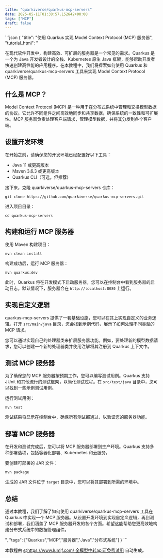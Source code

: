 ```yaml
---
title: "quarkiverse/quarkus-mcp-servers"
date: 2025-05-11T01:30:57.152642+00:00
tags: ["MCP"]
draft: false
---
```


<p>```json
{
  "title": "使用 Quarkus 实现 Model Context Protocol (MCP) 服务器",
  "tutorial_html": "<p>在现代软件开发中，构建高效、可扩展的服务器是一个常见的需求。Quarkus 是一个为 Java 开发者设计的全栈、Kubernetes 原生 Java 框架，能够帮助开发者快速创建高性能的应用程序。在本教程中，我们将探索如何使用 Quarkus 和 quarkiverse/quarkus-mcp-servers 工具来实现 Model Context Protocol (MCP) 服务器。</p><h2>什么是 MCP？</h2><p>Model Context Protocol (MCP) 是一种用于在分布式系统中管理和交换模型数据的协议。它允许不同组件之间高效地同步和共享数据，确保系统的一致性和可扩展性。MCP 服务器负责处理客户端请求，管理模型数据，并将其分发到各个客户端。</p><h2>设置开发环境</h2><p>在开始之前，请确保您的开发环境已经配置好以下工具：</p><ul><li>Java 11 或更高版本</li><li>Maven 3.6.3 或更高版本</li><li>Quarkus CLI（可选，但推荐）</li></ul><p>接下来，克隆 quarkiverse/quarkus-mcp-servers 仓库：</p><pre><code>git clone https://github.com/quarkiverse/quarkus-mcp-servers.git</code></pre><p>进入项目目录：</p><pre><code>cd quarkus-mcp-servers</code></pre><h2>构建和运行 MCP 服务器</h2><p>使用 Maven 构建项目：</p><pre><code>mvn clean install</code></pre><p>构建成功后，运行 MCP 服务器：</p><pre><code>mvn quarkus:dev</code></pre><p>此时，Quarkus 将在开发模式下启动服务器，您可以在控制台中看到服务器的启动日志。默认情况下，服务器会在 <code>http://localhost:8080</code> 上运行。</p><h2>实现自定义逻辑</h2><p>quarkus-mcp-servers 提供了一套基础设施，您可以在其上实现自定义的业务逻辑。打开 <code>src/main/java</code> 目录，您会找到示例代码，展示了如何处理不同类型的 MCP 请求。</p><p>您可以通过实现自己的处理器类来扩展服务器功能。例如，要处理新的模型数据请求，您可以创建一个新的处理器类并使用注解将其注册到 Quarkus 上下文中。</p><h2>测试 MCP 服务器</h2><p>为了确保您的 MCP 服务器按预期工作，您可以编写测试用例。Quarkus 支持 JUnit 和其他流行的测试框架，以简化测试过程。在 <code>src/test/java</code> 目录中，您可以找到一些示例测试用例。</p><p>运行测试用例：</p><pre><code>mvn test</code></pre><p>测试结果将显示在控制台中，确保所有测试都通过，以验证您的服务器功能。</p><h2>部署 MCP 服务器</h2><p>在开发和测试完成后，您可以将 MCP 服务器部署到生产环境。Quarkus 支持多种部署选项，包括容器化部署、Kubernetes 和云服务。</p><p>要创建可部署的 JAR 文件：</p><pre><code>mvn package</code></pre><p>生成的 JAR 文件位于 <code>target</code> 目录中，您可以将其部署到所需的环境中。</p><h2>总结</h2><p>通过本教程，我们了解了如何使用 quarkiverse/quarkus-mcp-servers 工具在 Quarkus 中实现一个 MCP 服务器。从设置开发环境到实现自定义逻辑，再到测试和部署，我们涵盖了 MCP 服务器开发的各个方面。希望这能帮助您更高效地构建分布式系统中的数据管理组件。</p>",
  "tags": ["Quarkus","MCP","服务器","Java","分布式系统"]
}
```</p><p>本教程由 <a href="https://www.lumjf.com/" target="_blank">@https://www.lumjf.com/ 全模型中转api可免费试用</a> 自动生成。</p>